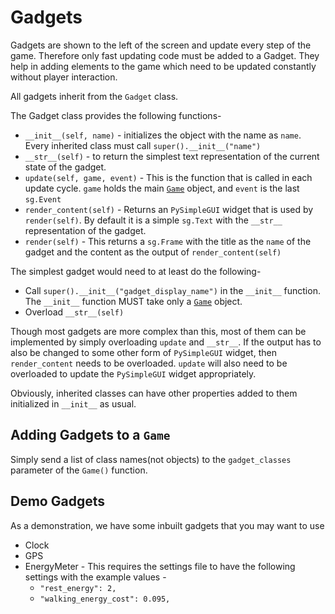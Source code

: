 # Gadgets

Gadgets are shown to the left of the screen and update every step of the game. Therefore only fast updating code must be added to a Gadget. They help in adding elements to the game which need to be updated constantly without player interaction.

All gadgets inherit from the `Gadget` class. 

The Gadget class provides the following functions-

- `__init__(self, name)` - initializes the object with the name as `name`. Every inherited class must call `super().__init__("name")`
- `__str__(self)` - to return the simplest text representation of the current state of the gadget.
- `update(self, game, event)` - This is the function that is called in each update cycle. `game` holds the main [`Game`](./game) object, and `event` is the last `sg.Event`
- `render_content(self)` - Returns an `PySimpleGUI` widget that is used by `render(self)`. By default it is a simple `sg.Text` with the `__str__` representation of the gadget.
- `render(self)` - This returns a `sg.Frame` with the title as the `name` of the gadget and the content as the output of `render_content(self)`


The simplest gadget would need to at least do the following-

- Call `super().__init__("gadget_display_name")` in the `__init__` function. The `__init__` function MUST take only a [`Game`](./game) object.
- Overload `__str__(self)`

Though most gadgets are more complex than this, most of them can be implemented by simply overloading `update` and `__str__`. If the output has to also be changed to some other form of `PySimpleGUI` widget, then `render_content` needs to be overloaded. `update` will also need to be overloaded to update the `PySimpleGUI` widget appropriately.

Obviously, inherited classes can have other properties added to them initialized in `__init__` as usual.

## Adding Gadgets to a `Game`

Simply send a list of class names(not objects) to the `gadget_classes` parameter of the `Game()` function.

## Demo Gadgets

As a demonstration, we have some inbuilt gadgets that you may want to use

- Clock
- GPS
- EnergyMeter - This requires the settings file to have the following settings with the example values -
    - `"rest_energy": 2,`
    - `"walking_energy_cost": 0.095,`

